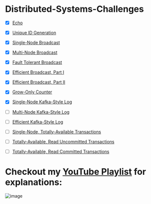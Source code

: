# Distributed-Systems-Challenges

- [x] [Echo](https://fly.io/dist-sys/1)
- [x] [Unique ID Generation](https://fly.io/dist-sys/2/)
- [x] [Single-Node Broadcast](https://fly.io/dist-sys/3a/)
- [x] [Multi-Node Broadcast](https://fly.io/dist-sys/3b/)
- [x] [Fault Tolerant Broadcast](https://fly.io/dist-sys/3c/)
- [x] [Efficient Broadcast, Part I](https://fly.io/dist-sys/3d/)
- [x] [Efficient Broadcast, Part II](https://fly.io/dist-sys/3e/)
- [x] [Grow-Only Counter](https://fly.io/dist-sys/4/)
- [x] [Single-Node Kafka-Style Log](https://fly.io/dist-sys/5a/)
- [ ] [Multi-Node Kafka-Style Log](https://fly.io/dist-sys/5b/)
- [ ] [Efficient Kafka-Style Log](https://fly.io/dist-sys/5c/)
- [ ] [Single-Node, Totally-Available Transactions](https://fly.io/dist-sys/6a/)
- [ ] [Totally-Available, Read Uncommitted Transactions](https://fly.io/dist-sys/6b/)
- [ ] [Totally-Available, Read Committed Transactions](https://fly.io/dist-sys/6c/)


# Checkout my [YouTube Playlist](https://youtube.com/playlist?list=PL6h2Gn3JK5LkmdqWWpxQROZV3H0U0opP8) for explanations:
![image](https://github.com/nachiketkanore/distributed-systems-challenges/assets/44920607/2fb45413-8a2b-4380-b5e5-92c4d9f7f12d)

